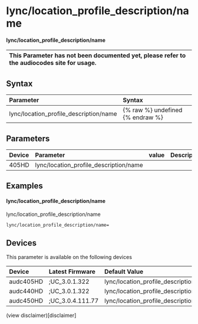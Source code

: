 ﻿---
description: lync/location_profile_description/name
search: false
---

# lync/location_profile_description/name

#### lync/location_profile_description/name


| This Parameter has not been documented yet, please refer to the audiocodes site for usage.  |
| :--- |

## Syntax
| Parameter | Syntax |
| :--- | :--- |
|lync/location_profile_description/name | {% raw %} undefined {% endraw %} |

## Parameters
|Device|Parameter|value|Description|
|:---|:---|:---|:---|
| 405HD | lync/location_profile_description/name |  |  |

## Examples
#### lync/location_profile_description/name

lync/location_profile_description/name

```
lync/location_profile_description/name=
```

## Devices
This parameter is available on the following devices

| Device | Latest Firmware | Default Value |
|:---|:---|:---|
| audc405HD | ;UC_3.0.1.322 | lync/location_profile_description/name= 
| audc440HD | ;UC_3.0.1.322 | lync/location_profile_description/name= 
| audc450HD | ;UC_3.0.4.111.77 | lync/location_profile_description/name= 

(view disclaimer)[disclaimer]
